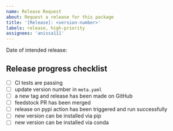 ```yaml
---
name: Release Request
about: Request a release for this package
title: '[Release]: <version-number>'
labels: release, high-priority
assignees: 'anissa111'
---
```


Date of intended release:

## Release progress checklist

- [ ] CI tests are passing
- [ ] update version number in `meta.yaml`
- [ ] a new tag and release has been made on GitHub
- [ ] feedstock PR has been merged
- [ ] release on pypi action has been triggered and run successfully
- [ ] new version can be installed via pip
- [ ] new version can be installed via conda
